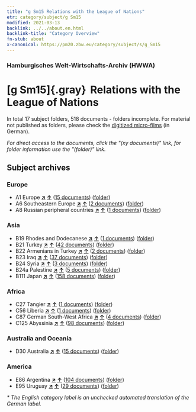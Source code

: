 ```yaml
---
title: "g Sm15 Relations with the League of Nations"
etr: category/subject/g Sm15
modified: 2021-03-13
backlink: ../../about.en.html
backlink-title: "Category Overview"
fn-stub: about
x-canonical: https://pm20.zbw.eu/category/subject/s/g_Sm15
---
```


### Hamburgisches Welt-Wirtschafts-Archiv (HWWA)
# [g Sm15]{.gray}&#8201; Relations with the League of Nations&#160; 





In total 17 subject folders, 518 documents - folders incomplete.
For material not published as folders, please check the [digitized micro-films](/film/h1_sh.de.html) (in German).

_For direct access to the documents, click the "(xy documents)" link, for folder information use the "(folder)" link._

## Subject archives



### Europe

- A1 Europe [**&nearr;**](../../../geo/i/140892/about.en.html "Europe (all folders)") [**&uarr;**](../../../geo/about.en.html#A1 "Country category system") (<a href="https://pm20.zbw.eu/dfgview/sh/140892,144589" title="about: Europe : Relations with the League of Nations" target="_blank">15 documents</a>) ([folder](../../../../folder/sh/1408xx/140892/1445xx/144589/about.en.html))
- A6 Southeastern Europe [**&nearr;**](../../../geo/i/140900/about.en.html "Southeastern Europe (all folders)") [**&uarr;**](../../../geo/about.en.html#A6 "Country category system") (<a href="https://pm20.zbw.eu/dfgview/sh/140900,144589" title="about: Southeastern Europe : Relations with the League of Nations" target="_blank">2 documents</a>) ([folder](../../../../folder/sh/1409xx/140900/1445xx/144589/about.en.html))
- A8 Russian peripheral countries [**&nearr;**](../../../geo/i/140904/about.en.html "Russian peripheral countries (all folders)") [**&uarr;**](../../../geo/about.en.html#A8 "Country category system") (<a href="https://pm20.zbw.eu/dfgview/sh/140904,144589" title="about: Russian peripheral countries : Relations with the League of Nations" target="_blank">1 documents</a>) ([folder](../../../../folder/sh/1409xx/140904/1445xx/144589/about.en.html))

### Asia

- B19 Rhodes and Dodecanese [**&nearr;**](../../../geo/i/141106/about.en.html "Rhodes and Dodecanese (all folders)") [**&uarr;**](../../../geo/about.en.html#B19 "Country category system") (<a href="https://pm20.zbw.eu/dfgview/sh/141106,144589" title="about: Rhodes and Dodecanese : Relations with the League of Nations" target="_blank">1 documents</a>) ([folder](../../../../folder/sh/1411xx/141106/1445xx/144589/about.en.html))
- B21 Turkey [**&nearr;**](../../../geo/i/141111/about.en.html "Turkey (all folders)") [**&uarr;**](../../../geo/about.en.html#B21 "Country category system") (<a href="https://pm20.zbw.eu/dfgview/sh/141111,144589" title="about: Turkey : Relations with the League of Nations" target="_blank">42 documents</a>) ([folder](../../../../folder/sh/1411xx/141111/1445xx/144589/about.en.html))
- B22 Armenians in Turkey [**&nearr;**](../../../geo/i/141112/about.en.html "Armenians in Turkey (all folders)") [**&uarr;**](../../../geo/about.en.html#B22 "Country category system") (<a href="https://pm20.zbw.eu/dfgview/sh/141112,144589" title="about: Armenians in Turkey : Relations with the League of Nations" target="_blank">2 documents</a>) ([folder](../../../../folder/sh/1411xx/141112/1445xx/144589/about.en.html))
- B23 Iraq [**&nearr;**](../../../geo/i/141113/about.en.html "Iraq (all folders)") [**&uarr;**](../../../geo/about.en.html#B23 "Country category system") (<a href="https://pm20.zbw.eu/dfgview/sh/141113,144589" title="about: Iraq : Relations with the League of Nations" target="_blank">37 documents</a>) ([folder](../../../../folder/sh/1411xx/141113/1445xx/144589/about.en.html))
- B24 Syria [**&nearr;**](../../../geo/i/141114/about.en.html "Syria (all folders)") [**&uarr;**](../../../geo/about.en.html#B24 "Country category system") (<a href="https://pm20.zbw.eu/dfgview/sh/141114,144589" title="about: Syria : Relations with the League of Nations" target="_blank">3 documents</a>) ([folder](../../../../folder/sh/1411xx/141114/1445xx/144589/about.en.html))
- B24a Palestine [**&nearr;**](../../../geo/i/141115/about.en.html "Palestine (all folders)") [**&uarr;**](../../../geo/about.en.html#B24a "Country category system") (<a href="https://pm20.zbw.eu/dfgview/sh/141115,144589" title="about: Palestine : Relations with the League of Nations" target="_blank">5 documents</a>) ([folder](../../../../folder/sh/1411xx/141115/1445xx/144589/about.en.html))
- B111 Japan [**&nearr;**](../../../geo/i/141272/about.en.html "Japan (all folders)") [**&uarr;**](../../../geo/about.en.html#B111 "Country category system") (<a href="https://pm20.zbw.eu/dfgview/sh/141272,144589" title="about: Japan : Relations with the League of Nations" target="_blank">158 documents</a>) ([folder](../../../../folder/sh/1412xx/141272/1445xx/144589/about.en.html))

### Africa

- C27 Tangier [**&nearr;**](../../../geo/i/141360/about.en.html "Tangier (all folders)") [**&uarr;**](../../../geo/about.en.html#C27 "Country category system") (<a href="https://pm20.zbw.eu/dfgview/sh/141360,144589" title="about: Tangier : Relations with the League of Nations" target="_blank">1 documents</a>) ([folder](../../../../folder/sh/1413xx/141360/1445xx/144589/about.en.html))
- C56 Liberia [**&nearr;**](../../../geo/i/141405/about.en.html "Liberia (all folders)") [**&uarr;**](../../../geo/about.en.html#C56 "Country category system") (<a href="https://pm20.zbw.eu/dfgview/sh/141405,144589" title="about: Liberia : Relations with the League of Nations" target="_blank">1 documents</a>) ([folder](../../../../folder/sh/1414xx/141405/1445xx/144589/about.en.html))
- C87 German South-West Africa [**&nearr;**](../../../geo/i/141450/about.en.html "German South-West Africa (all folders)") [**&uarr;**](../../../geo/about.en.html#C87 "Country category system") (<a href="https://pm20.zbw.eu/dfgview/sh/141450,144589" title="about: German South-West Africa : Relations with the League of Nations" target="_blank">4 documents</a>) ([folder](../../../../folder/sh/1414xx/141450/1445xx/144589/about.en.html))
- C125 Abyssinia [**&nearr;**](../../../geo/i/141482/about.en.html "Abyssinia (all folders)") [**&uarr;**](../../../geo/about.en.html#C125 "Country category system") (<a href="https://pm20.zbw.eu/dfgview/sh/141482,144589" title="about: Abyssinia : Relations with the League of Nations" target="_blank">98 documents</a>) ([folder](../../../../folder/sh/1414xx/141482/1445xx/144589/about.en.html))

### Australia and Oceania

- D30 Australia [**&nearr;**](../../../geo/i/141621/about.en.html "Australia (all folders)") [**&uarr;**](../../../geo/about.en.html#D30 "Country category system") (<a href="https://pm20.zbw.eu/dfgview/sh/141621,144589" title="about: Australia : Relations with the League of Nations" target="_blank">15 documents</a>) ([folder](../../../../folder/sh/1416xx/141621/1445xx/144589/about.en.html))

### America

- E86 Argentina [**&nearr;**](../../../geo/i/141692/about.en.html "Argentina (all folders)") [**&uarr;**](../../../geo/about.en.html#E86 "Country category system") (<a href="https://pm20.zbw.eu/dfgview/sh/141692,144589" title="about: Argentina : Relations with the League of Nations" target="_blank">104 documents</a>) ([folder](../../../../folder/sh/1416xx/141692/1445xx/144589/about.en.html))
- E95 Uruguay [**&nearr;**](../../../geo/i/141695/about.en.html "Uruguay (all folders)") [**&uarr;**](../../../geo/about.en.html#E95 "Country category system") (<a href="https://pm20.zbw.eu/dfgview/sh/141695,144589" title="about: Uruguay : Relations with the League of Nations" target="_blank">29 documents</a>) ([folder](../../../../folder/sh/1416xx/141695/1445xx/144589/about.en.html))


_* The English category label is an unchecked automated translation of the German label._

